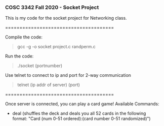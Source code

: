 ### COSC 3342 Fall 2020 - Socket Project

This is my code for the socket project for Networking class.

======================================

Compile the code:
> gcc -g -o socket project.c randperm.c

Run the code:
> ./socket (portnumber)

Use telnet to connect to ip and port for 2-way communication
> telnet (ip addr of server) (port)

======================================

Once server is connected, you can play a card game!
Available Commands:
- deal (shuffles the deck and deals you all 52 cards in the following format: "Card (num 0-51 ordered):(card number 0-51 randomized)")